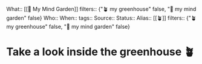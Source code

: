 What:: [[🌳 My Mind Garden]]
filters:: {"🪴 my greenhouse" false, "🌳 my mind garden" false}
Who::
When::
tags::
Source::
Status::
Alias:: [[🪴]]
filters:: {"🪴 my greenhouse" false, "🌳 my mind garden" false}

# Take a look inside the greenhouse 🪴